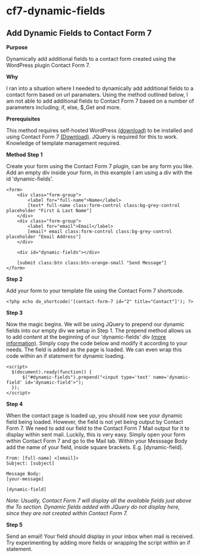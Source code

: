 # cf7-dynamic-fields

<h2>Add Dynamic Fields to Contact Form 7</h2>

<strong>Purpose</strong>

<p>Dynamically add additional fields to a contact form created using the WordPress plugin Contact  Form 7.</p>

<strong>Why</strong>

<p>I ran into a situation where I needed to dynamically add additional fields to a contact form based on url paramaters. Using the method outlined below, I am not able to add additional fields to Contact Form 7 based on a number of parameters including; if, else, $_Get and more.</p>

<strong>Prerequisites</strong>

<p>This method requires self-hosted WordPress <a href="https://wordpress.org" target="_blank">(download)</a> to be installed and using Contact Form 7 <a href="https://en-au.wordpress.org/plugins/contact-form-7/" target="_blank">(Download)</a>. JQuery is required for this to work. Knowledge of template management required.</p>

<strong>Method</strong>
<strong>Step 1</strong>

<p>Create your form using the Contact Form 7 plugin, can be any form you like. Add an empty div inside your form, in this example I am using a div with the id 'dynamic-fields'.</p>

```
<form>
    <div class="form-group">
        <label for="full-name">Name</label>
        [text* full-name class:form-control class:bg-grey-control placeholder "First & Last Name"]
    </div>
    <div class="form-group">
        <label for="email">Email</label>
        [email* email class:form-control class:bg-grey-control placeholder "Email Address"]
    </div>

    <div id="dynamic-fields"></div>

    [submit class:btn class:btn-orange-small "Send Message"]
</form>
```

<strong>Step 2</strong>

<p>Add your form to your template file using the Contact Form 7 shortcode.</p>

```
<?php echo do_shortcode('[contact-form-7 id="2" title="Contact"]'); ?>
```

<strong>Step 3</strong>

<p>Now the magic begins. We will be using JQuery to prepend our dynamic fields into our empty div we setup in Step 1. The prepend method allows us to add content at the beginning of our 'dynamic-fields' div <a href="https://www.w3schools.com/jquery/html_prepend.asp">(more information)</a>. Simply copy the code below and modify it according to your needs. The field is added as the page is loaded. We can even wrap this code within an if statement for dynamic loading.</p>

```
<script>
  $(document).ready(function() {
      $("#dynamic-fields").prepend("<input type='text' name='dynamic-field' id='dynamic-field'>");
  });
</script>
```

<strong>Step 4</strong>

<p>When the contact page is loaded up, you should now see your dynamic field being loaded. However, the field is not yet being output by Contact Form 7. We need to add our field to the Contact Form 7 Mail output for it to display within sent mail. Luckily, this is very easy. Simply open your form within Contact Form 7 and go to the Mail tab. Within your Messsage Body add the name of your field, inside square brackets. E.g. [dynamic-field].</p>

```
From: [full-name] <[email]>
Subject: [subject]

Message Body:
[your-message]

[dynamic-field]
```

<p><i>Note: Usually, Contact Form 7 will display all the available fields just above the To section. Dynamic fields added with JQuery do not display here, since they are not created within Contact Form 7.</i></p>

<strong>Step 5</strong>

<p>Send an email! Your field should display in your inbox when mail is received. Try experimenting by adding more fields or wrapping the script within an if statement.</p>
